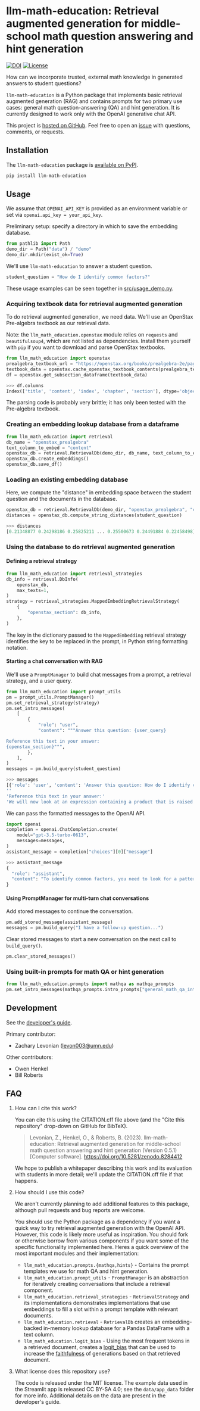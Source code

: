 # llm-math-education: Retrieval augmented generation for middle-school math question answering and hint generation

[![DOI](https://zenodo.org/badge/DOI/10.5281/zenodo.8284412.svg)](https://doi.org/10.5281/zenodo.8284412)
[![License](https://img.shields.io/github/license/levon003/llm-math-education)](https://github.com/levon003/llm-math-education/blob/main/LICENSE)

How can we incorporate trusted, external math knowledge in generated answers to student questions?

`llm-math-education` is a Python package that implements basic retrieval augmented generation (RAG) and contains prompts for two primary use cases: general math question-answering (QA) and hint generation. It is currently designed to work only with the OpenAI generative chat API.

This project is [hosted on GitHub](https://github.com/levon003/llm-math-education).
Feel free to open an [issue](https://github.com/levon003/llm-math-education/issues) with questions, comments, or requests.


## Installation

The `llm-math-education` package is [available on PyPI](https://pypi.org/project/llm-math-education/).

```bash
pip install llm-math-education
```

## Usage

We assume that `OPENAI_API_KEY` is provided as an environment variable or set via `openai.api_key = your_api_key`.

Preliminary setup: specify a directory in which to save the embedding database.
```python
from pathlib import Path
demo_dir = Path("data") / "demo"
demo_dir.mkdir(exist_ok=True)
```

We'll use `llm-math-education` to answer a student question.
```python
student_question = "How do I identify common factors?"
```

These usage examples can be seen together in [src/usage_demo.py](/src/usage_demo.py).

### Acquiring textbook data for retrieval augmented generation

To do retrieval augmented generation, we need data.
We'll use an OpenStax Pre-algebra textbook as our retrieval data.

Note: the `llm_math_education.openstax` module relies on `requests` and `beautifulsoup4`, which are not listed as dependencies. Install them yourself with `pip` if you want to download and parse OpenStax textbooks.

```python
from llm_math_education import openstax
prealgebra_textbook_url = "https://openstax.org/books/prealgebra-2e/pages/1-introduction"
textbook_data = openstax.cache_openstax_textbook_contents(prealgebra_textbook_url, demo_dir / "openstax")
df = openstax.get_subsection_dataframe(textbook_data)

>>> df.columns
Index(['title', 'content', 'index', 'chapter', 'section'], dtype='object')
```

The parsing code is probably very brittle; it has only been tested with the Pre-algebra textbook.

### Creating an embedding lookup database from a dataframe

```python
from llm_math_education import retrieval
db_name = "openstax_prealgebra"
text_column_to_embed = "content"
openstax_db = retrieval.RetrievalDb(demo_dir, db_name, text_column_to_embed, df)
openstax_db.create_embeddings()
openstax_db.save_df()
```

### Loading an existing embedding database

Here, we compute the "distance" in embedding space between the student question and the documents in the database.

```python
openstax_db = retrieval.RetrievalDb(demo_dir, "openstax_prealgebra", "content")
distances = openstax_db.compute_string_distances(student_question)

>>> distances
[0.21348877 0.24298186 0.25825211 ... 0.25500673 0.24491884 0.22458498]
```

### Using the database to do retrieval augmented generation

#### Defining a retrieval strategy

```python
from llm_math_education import retrieval_strategies
db_info = retrieval.DbInfo(
    openstax_db,
    max_texts=1,
)
strategy = retrieval_strategies.MappedEmbeddingRetrievalStrategy(
    {
        "openstax_section": db_info,
    },
)
```

The key in the dictionary passed to the `MappedEmbedding` retrieval strategy identifies the key to be replaced in the prompt, in Python string formatting notation.

#### Starting a chat conversation with RAG

We'll use a `PromptManager` to build chat messages from a prompt, a retrieval strategy, and a user query.

```python
from llm_math_education import prompt_utils
pm = prompt_utils.PromptManager()
pm.set_retrieval_strategy(strategy)
pm.set_intro_messages(
    [
        {
            "role": "user",
            "content": """Answer this question: {user_query}

Reference this text in your answer:
{openstax_section}""",
        },
    ],
)
messages = pm.build_query(student_question)

>>> messages
[{'role': 'user', 'content': 'Answer this question: How do I identify common factors?'
''
'Reference this text in your answer:'
'We will now look at an expression containing a product that is raised to a power. Look for a pattern. The exponent applies to each of the factors. This leads to the Product to a Power Property for Exponents. An example with numbers helps to verify this property:'}]
```

We can pass the formatted messages to the OpenAI API.

```python
import openai
completion = openai.ChatCompletion.create(
    model="gpt-3.5-turbo-0613",
    messages=messages,
)
assistant_message = completion["choices"][0]["message"]

>>> assistant_message
{
  "role": "assistant",
  "content": "To identify common factors, you need to look for a pattern in an expression containing a product raised to a power. The exponent applies to each of the factors in this case. \n\nFor example, let's consider the expression (ab)^2. Here, (ab) is the product, and the exponent 2 applies to both 'a' and 'b'. To identify the common factors, you can separate the product into its individual factors:\n\n(ab)^2 = ab * ab\n\nNow, you can see that both 'a' and 'b' appear as factors in the expression. Therefore, 'a' and 'b' are the common factors. By identifying the factors that appear in multiple terms, you can determine the common factors of an expression.\n\nUsing numbers to verify this property, suppose we have the expression (2*3)^2, which simplifies to (6)^2. In this case, the common factor is 6, as both 2 and 3 are factors of 6."
}
```

#### Using PromptManager for multi-turn chat conversations

Add stored messages to continue the conversation.

```python
pm.add_stored_message(assistant_message)
messages = pm.build_query("I have a follow-up question...")
```

Clear stored messages to start a new conversation on the next call to `build_query()`.

```python
pm.clear_stored_messages()
```

### Using built-in prompts for math QA or hint generation

```python
from llm_math_education.prompts import mathqa as mathqa_prompts
pm.set_intro_messages(mathqa_prompts.intro_prompts["general_math_qa_intro"])
```

## Development

See the [developer's guide](/DEVELOPMENT.md).

Primary contributor:

 - Zachary Levonian (<levon003@umn.edu>)

Other contributors:

 - Owen Henkel
 - Bill Roberts

## FAQ

1. How can I cite this work?

    You can cite this using the CITATION.cff file above (and the "Cite this repository" drop-down on GitHub for BibTeX).

    >Levonian, Z., Henkel, O., & Roberts, B. (2023). llm-math-education: Retrieval augmented generation for middle-school math question answering and hint generation (Version 0.5.1) [Computer software]. https://doi.org/10.5281/zenodo.8284412

    We hope to publish a whitepaper describing this work and its evaluation with students in more detail; we'll update the CITATION.cff file if that happens.

2. How should I use this code?

   We aren't currently planning to add additional features to this package, although pull requests and bug reports are welcome.

   You should use the Python package as a dependency if you want a quick way to try retrieval augmented generation with the OpenAI API.
   However, this code is likely more useful as inspiration. You should fork or otherwise borrow from various components if you want some of the specific functionality implemented here. Heres a quick overview of the most important modules and their implementation:
     - `llm_math_education.prompts.{mathqa,hints}` - Contains the prompt templates we use for math QA and hint generation.
     - `llm_math_education.prompt_utils` - `PromptManager` is an abstraction for iteratively creating conversations that include a retrieval component.
     - `llm_math_education.retrieval_strategies` - `RetrievalStrategy` and its implementations demonstrates implementations that use embeddings to fill a slot within a prompt template with relevant documents.
     - `llm_math_education.retrieval` - `RetrievalDb` creates an embedding-backed in-memory lookup database for a Pandas DataFrame with a text column.
     - `llm_math_education.logit_bias` - Using the most frequent tokens in a retrieved document, creates a [logit_bias](https://help.openai.com/en/articles/5247780-using-logit-bias-to-define-token-probability) that can be used to increase the [faithfulness](https://arxiv.org/abs/2307.16877) of generations based on that retrieved document.

3. What license does this repository use?

   The code is released under the MIT license. The example data used in the Streamlit app is released CC BY-SA 4.0; see the `data/app_data` folder for more info. Additional details on the data are present in the developer's guide.
